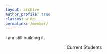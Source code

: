 ```yaml
---
layout: archive
author_profile: true
classes: wide
permalink: /member/
---
```

I am still building it. 

<p style="text-align:center">Current Students</p>
